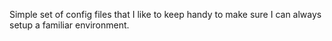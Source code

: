 Simple set of config files that I like to keep handy to make sure I can always setup a familiar environment.
